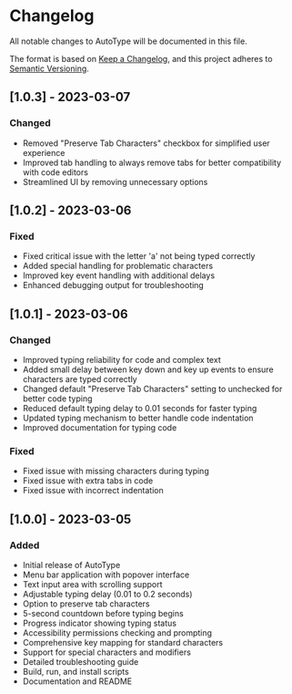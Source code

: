 # Changelog

All notable changes to AutoType will be documented in this file.

The format is based on [Keep a Changelog](https://keepachangelog.com/en/1.0.0/),
and this project adheres to [Semantic Versioning](https://semver.org/spec/v2.0.0.html).

## [1.0.3] - 2023-03-07

### Changed
- Removed "Preserve Tab Characters" checkbox for simplified user experience
- Improved tab handling to always remove tabs for better compatibility with code editors
- Streamlined UI by removing unnecessary options

## [1.0.2] - 2023-03-06

### Fixed
- Fixed critical issue with the letter 'a' not being typed correctly
- Added special handling for problematic characters
- Improved key event handling with additional delays
- Enhanced debugging output for troubleshooting

## [1.0.1] - 2023-03-06

### Changed
- Improved typing reliability for code and complex text
- Added small delay between key down and key up events to ensure characters are typed correctly
- Changed default "Preserve Tab Characters" setting to unchecked for better code typing
- Reduced default typing delay to 0.01 seconds for faster typing
- Updated typing mechanism to better handle code indentation
- Improved documentation for typing code

### Fixed
- Fixed issue with missing characters during typing
- Fixed issue with extra tabs in code
- Fixed issue with incorrect indentation

## [1.0.0] - 2023-03-05

### Added
- Initial release of AutoType
- Menu bar application with popover interface
- Text input area with scrolling support
- Adjustable typing delay (0.01 to 0.2 seconds)
- Option to preserve tab characters
- 5-second countdown before typing begins
- Progress indicator showing typing status
- Accessibility permissions checking and prompting
- Comprehensive key mapping for standard characters
- Support for special characters and modifiers
- Detailed troubleshooting guide
- Build, run, and install scripts
- Documentation and README 
